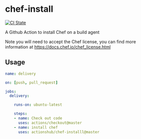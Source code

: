 # chef-install

[![CI State](https://github.com/actionshub/chef-install/workflows/release/badge.svg)](https://github.com/actionshub/chef-delivery)

A Github Action to install Chef on a build agent

Note you will need to accept the Chef license, you can find more information at <https://docs.chef.io/chef_license.html>

## Usage

```yaml
name: delivery

on: [push, pull_request]

jobs:
  delivery:

    runs-on: ubuntu-latest

    steps:
    - name: Check out code
      uses: actions/checkout@master
    - name: install chef
      uses: actionshub/chef-installl@master
 ```
